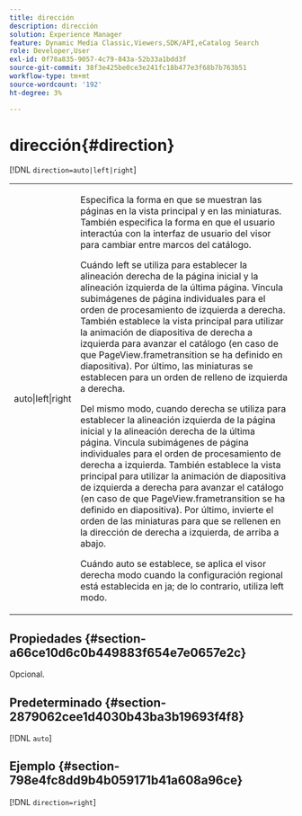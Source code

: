 ```yaml
---
title: dirección
description: dirección
solution: Experience Manager
feature: Dynamic Media Classic,Viewers,SDK/API,eCatalog Search
role: Developer,User
exl-id: 0f78a835-9057-4c79-843a-52b33a1bdd3f
source-git-commit: 38f3e425be0ce3e241fc18b477e3f68b7b763b51
workflow-type: tm+mt
source-wordcount: '192'
ht-degree: 3%

---
```


# dirección{#direction}

[!DNL `direction=auto|left|right`]

<table id="table_1D425B7685D448459CD3FE8D683C813C"> 
 <tbody> 
  <tr> 
   <td colname="col1"> <p> <span class="codeph"> auto|left|right </span> </p> </td> 
   <td colname="col2"> <p>Especifica la forma en que se muestran las páginas en la vista principal y en las miniaturas. También especifica la forma en que el usuario interactúa con la interfaz de usuario del visor para cambiar entre marcos del catálogo. </p> <p>Cuándo <span class="codeph"> left </span> se utiliza para establecer la alineación derecha de la página inicial y la alineación izquierda de la última página. Vincula subimágenes de página individuales para el orden de procesamiento de izquierda a derecha. También establece la vista principal para utilizar la animación de diapositiva de derecha a izquierda para avanzar el catálogo (en caso de que <span class="codeph"> PageView.frametransition </span> se ha definido en diapositiva). Por último, las miniaturas se establecen para un orden de relleno de izquierda a derecha. </p> <p>Del mismo modo, cuando <span class="codeph"> derecha </span> se utiliza para establecer la alineación izquierda de la página inicial y la alineación derecha de la última página. Vincula subimágenes de página individuales para el orden de procesamiento de derecha a izquierda. También establece la vista principal para utilizar la animación de diapositiva de izquierda a derecha para avanzar el catálogo (en caso de que <span class="codeph"> PageView.frametransition </span> se ha definido en diapositiva). Por último, invierte el orden de las miniaturas para que se rellenen en la dirección de derecha a izquierda, de arriba a abajo. </p> <p>Cuándo <span class="codeph"> auto </span> se establece, se aplica el visor <span class="codeph"> derecha </span> modo cuando la configuración regional está establecida en <span class="codeph"> ja; </span>de lo contrario, utiliza <span class="codeph"> left </span> modo. </p> </td> 
  </tr> 
 </tbody> 
</table>

## Propiedades {#section-a66ce10d6c0b449883f654e7e0657e2c}

Opcional.

## Predeterminado {#section-2879062cee1d4030b43ba3b19693f4f8}

[!DNL `auto`]

## Ejemplo {#section-798e4fc8dd9b4b059171b41a608a96ce}

[!DNL `direction=right`]
